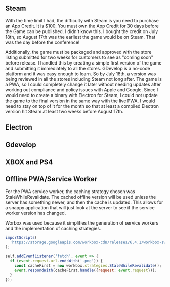 ## Steam
With the time limit I had, the difficulty with Steam is you need to purchase an App Credit. It is $100. You must own the App Credit for 30 days before the Game can be published. I didn't know this. I bought the credit on July 18th, so August 17th was the earliest the game would be on Steam. That was the day before the conference!

Additionally, the game must be packaged and approved with the store listing submitted for two weeks for customers to see as "coming soon" before release. I handled this by creating a simple first version of the game and submitting it immediately to all the stores. GDevelop is a no-code platform and it was easy enough to learn. So by July 18th, a version was being reviewed in all the stores including Steam not long after. The game is a PWA, so I could completely change it later without needing updates after working out compliance and policy issues with Apple and Google. Since I would need to create a binary with Electron for Steam, I could not update the game to the final version in the same way with the live PWA. I would need to stay on top of it for the month so that at least a compiled Electron version hit Steam at least two weeks before August 17th.

## Electron

## Gdevelop

## XBOX and PS4

## Offline PWA/Service Worker

For the PWA service worker, the caching strategy chosen was StaleWhileRevalidate. The cached offline version will be used unless the server has something newer, and then the cache is updated. This allows for a snappy application that will just look at the server to see if the service worker version has changed.

Worbox was used because it simplifies the generation of service workers and the implementation of caching strategies.
``` javascript
importScripts(
  'https://storage.googleapis.com/workbox-cdn/releases/6.4.1/workbox-sw.js'
);

self.addEventListener('fetch', event => {
  if (event.request.url.endsWith('.png')) {
    const cacheFirst = new workbox.strategies.StaleWhileRevalidate();
    event.respondWith(cacheFirst.handle({request: event.request}));
  }
});
```
